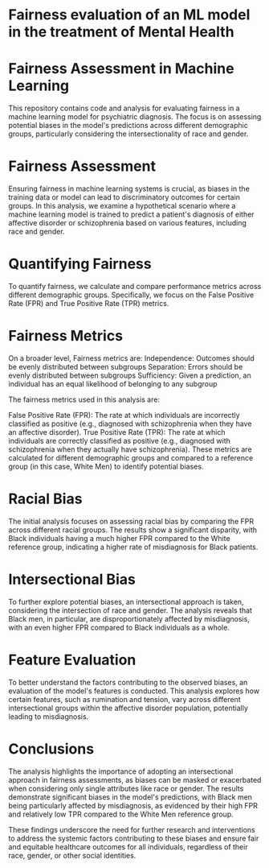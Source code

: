 # Fairness evaluation of an ML model in the treatment of Mental Health

# Fairness Assessment in Machine Learning
This repository contains code and analysis for evaluating fairness in a machine learning model for psychiatric diagnosis. The focus is on assessing potential biases in the model's predictions across different demographic groups, particularly considering the intersectionality of race and gender.

# Fairness Assessment
Ensuring fairness in machine learning systems is crucial, as biases in the training data or model can lead to discriminatory outcomes for certain groups. In this analysis, we examine a hypothetical scenario where a machine learning model is trained to predict a patient's diagnosis of either affective disorder or schizophrenia based on various features, including race and gender.

# Quantifying Fairness
To quantify fairness, we calculate and compare performance metrics across different demographic groups. Specifically, we focus on the False Positive Rate (FPR) and True Positive Rate (TPR) metrics.

# Fairness Metrics
On a broader level, Fairness metrics are:
Independence: Outcomes should be evenly distributed between subgroups
Separation: Errors should be evenly distributed between subgroups
Sufficiency: Given a prediction, an individual has an equal likelihood of belonging to any subgroup

The fairness metrics used in this analysis are:

False Positive Rate (FPR): The rate at which individuals are incorrectly classified as positive (e.g., diagnosed with schizophrenia when they have an affective disorder).
True Positive Rate (TPR): The rate at which individuals are correctly classified as positive (e.g., diagnosed with schizophrenia when they actually have schizophrenia).
These metrics are calculated for different demographic groups and compared to a reference group (in this case, White Men) to identify potential biases.

# Racial Bias
The initial analysis focuses on assessing racial bias by comparing the FPR across different racial groups. The results show a significant disparity, with Black individuals having a much higher FPR compared to the White reference group, indicating a higher rate of misdiagnosis for Black patients.

# Intersectional Bias
To further explore potential biases, an intersectional approach is taken, considering the intersection of race and gender. The analysis reveals that Black men, in particular, are disproportionately affected by misdiagnosis, with an even higher FPR compared to Black individuals as a whole.

# Feature Evaluation
To better understand the factors contributing to the observed biases, an evaluation of the model's features is conducted. This analysis explores how certain features, such as rumination and tension, vary across different intersectional groups within the affective disorder population, potentially leading to misdiagnosis.

# Conclusions
The analysis highlights the importance of adopting an intersectional approach in fairness assessments, as biases can be masked or exacerbated when considering only single attributes like race or gender. The results demonstrate significant biases in the model's predictions, with Black men being particularly affected by misdiagnosis, as evidenced by their high FPR and relatively low TPR compared to the White Men reference group.

These findings underscore the need for further research and interventions to address the systemic factors contributing to these biases and ensure fair and equitable healthcare outcomes for all individuals, regardless of their race, gender, or other social identities.

